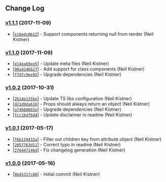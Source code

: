 ## Change Log

### [v1.1.1](https://github.com/wyze/preact-to-json/releases/tag/v1.1.1) (2017-11-09)

* [[`e10edc0612`](https://github.com/wyze/preact-to-json/commit/e10edc0612)] - Support components returning null from render (Neil Kistner)

### [v1.1.0](https://github.com/wyze/preact-to-json/releases/tag/v1.1.0) (2017-11-09)

* [[`e14ea69ee5`](https://github.com/wyze/preact-to-json/commit/e14ea69ee5)] - Update meta files (Neil Kistner)
* [[`90a4246b27`](https://github.com/wyze/preact-to-json/commit/90a4246b27)] - Add support for class components (Neil Kistner)
* [[`f7dfc9ee92`](https://github.com/wyze/preact-to-json/commit/f7dfc9ee92)] - Upgrade dependencies (Neil Kistner)

### [v1.0.2](https://github.com/wyze/preact-to-json/releases/tag/v1.0.2) (2017-10-31)

* [[`2b14e135be`](https://github.com/wyze/preact-to-json/commit/2b14e135be)] - Update TS libs configuration (Neil Kistner)
* [[`d21d9da61b`](https://github.com/wyze/preact-to-json/commit/d21d9da61b)] - Props should always return an object (Neil Kistner)
* [[`a74688682e`](https://github.com/wyze/preact-to-json/commit/a74688682e)] - Upgrade dependencies (Neil Kistner)
* [[`fcc1bdf6d4`](https://github.com/wyze/preact-to-json/commit/fcc1bdf6d4)] - Update disclaimer in readme (Neil Kistner)

### [v1.0.1](https://github.com/wyze/preact-to-json/releases/tag/v1.0.1) (2017-05-17)

* [[`f6b119432a`](https://github.com/wyze/preact-to-json/commit/f6b119432a)] - Filter out children key from attribute object (Neil Kistner)
* [[`2057763d11`](https://github.com/wyze/preact-to-json/commit/2057763d11)] - Correct typo in readme (Neil Kistner)
* [[`276447146d`](https://github.com/wyze/preact-to-json/commit/276447146d)] - Fix changelog generation (Neil Kistner)

### [v1.0.0](https://github.com/wyze/preact-to-json/releases/tag/v1.0.0) (2017-05-16)

* [[`8b4531fc80`](https://github.com/wyze/preact-to-json/commit/8b4531fc80)] - Initial commit (Neil Kistner)
